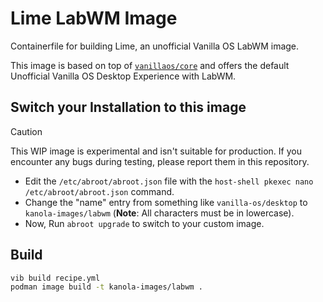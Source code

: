 # Lime LabWM Image

Containerfile for building Lime, an unofficial Vanilla OS LabWM image.

This image is based on top of [`vanillaos/core`](https://github.com/Vanilla-OS/core-image/pkgs/container/core) and offers the default
Unofficial Vanilla OS Desktop Experience with LabWM.

## Switch your Installation to this image

> [!CAUTION]
> This WIP image is experimental and isn't suitable for production. If you encounter any bugs during testing, please report them in this repository.

- Edit the `/etc/abroot/abroot.json` file with the `host-shell pkexec nano /etc/abroot/abroot.json` command.
- Change the "name" entry from something like `vanilla-os/desktop` to `kanola-images/labwm` (**Note**: All characters must be in lowercase).
- Now, Run `abroot upgrade` to switch to your custom image.

## Build

```bash
vib build recipe.yml
podman image build -t kanola-images/labwm .
```
